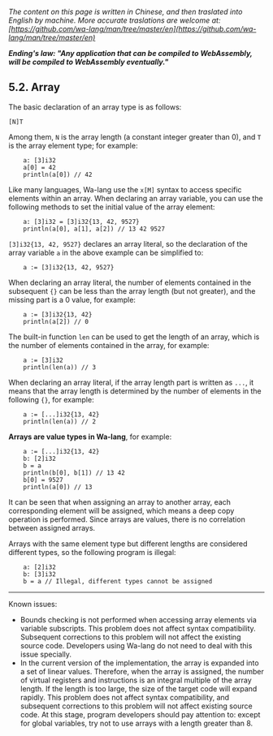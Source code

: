 *The content on this page is written in Chinese, and then traslated into English by machine. More accurate traslations are welcome at: [https://github.com/wa-lang/man/tree/master/en](https://github.com/wa-lang/man/tree/master/en)*

***Ending's law: "Any application that can be compiled to WebAssembly, will be compiled to WebAssembly eventually."***

## 5.2. Array

The basic declaration of an array type is as follows:
```wa
[N]T
```

Among them, `N` is the array length (a constant integer greater than 0), and `T` is the array element type; for example:
```wa
    a: [3]i32
    a[0] = 42
    println(a[0]) // 42
```

Like many languages, Wa-lang use the `x[M]` syntax to access specific elements within an array. When declaring an array variable, you can use the following methods to set the initial value of the array element:
```wa
    a: [3]i32 = [3]i32{13, 42, 9527}
    println(a[0], a[1], a[2]) // 13 42 9527
```

`[3]i32{13, 42, 9527}` declares an array literal, so the declaration of the array variable `a` in the above example can be simplified to:
```wa
    a := [3]i32{13, 42, 9527}
```

When declaring an array literal, the number of elements contained in the subsequent `{}` can be less than the array length (but not greater), and the missing part is a 0 value, for example:
```wa
    a := [3]i32{13, 42}
    println(a[2]) // 0
```

The built-in function `len` can be used to get the length of an array, which is the number of elements contained in the array, for example:
```wa
    a := [3]i32
    println(len(a)) // 3
```

When declaring an array literal, if the array length part is written as `...`, it means that the array length is determined by the number of elements in the following `{}`, for example:
```wa
    a := [...]i32{13, 42}
    println(len(a)) // 2
```

**Arrays are value types in Wa-lang**, for example:
```wa
    a := [...]i32{13, 42}
    b: [2]i32
    b = a
    println(b[0], b[1]) // 13 42
    b[0] = 9527
    println(a[0]) // 13
```

It can be seen that when assigning an array to another array, each corresponding element will be assigned, which means a deep copy operation is performed. Since arrays are values, there is no correlation between assigned arrays.

Arrays with the same element type but different lengths are considered different types, so the following program is illegal:
```wa
    a: [2]i32
    b: [3]i32
    b = a // Illegal, different types cannot be assigned
```

---

Known issues:
- Bounds checking is not performed when accessing array elements via variable subscripts. This problem does not affect syntax compatibility. Subsequent corrections to this problem will not affect the existing source code. Developers using Wa-lang do not need to deal with this issue specially.
- In the current version of the implementation, the array is expanded into a set of linear values. Therefore, when the array is assigned, the number of virtual registers and instructions is an integral multiple of the array length. If the length is too large, the size of the target code will expand rapidly. This problem does not affect syntax compatibility, and subsequent corrections to this problem will not affect existing source code. At this stage, program developers should pay attention to: except for global variables, try not to use arrays with a length greater than 8.

